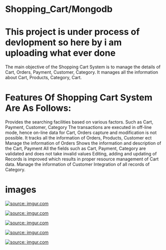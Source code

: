 # Shopping_Cart/Mongodb

# This project is under process of devlopment so here by i am uploading what ever done

The main objective of the Shopping Cart System is to manage the details of Cart, Orders, Payment, Customer, Category. It manages all the information about Cart, Products, Category, Cart. 

# Features Of Shopping Cart System Are As Follows:

Provides the searching facilities based on various factors. Such as Cart, Payment, Customer, Category
The transactions are executed in off-line mode, hence on-line data for Cart, Orders capture and modification is not possible.
It tracks all the information of Orders, Products, Customer ect
Manage the information of Orders
Shows the information and description of the Cart, Payment
All the fields such as Cart, Payment, Category are validated and does not take invalid values
Editing, adding and updating of Records is improved which results in proper resource management of Cart data.
Manage the information of Customer
Integration of all records of Category.

# images 
<a href="https://imgur.com/vkdQRc0"><img src="https://i.imgur.com/vkdQRc0.png" title="source: imgur.com" /></a>

<a href="https://imgur.com/VL9izfN"><img src="https://i.imgur.com/VL9izfN.png" title="source: imgur.com" /></a>

<a href="https://imgur.com/k8RDnMY"><img src="https://i.imgur.com/k8RDnMY.png" title="source: imgur.com" /></a>

<a href="https://imgur.com/fk2GSKi"><img src="https://i.imgur.com/fk2GSKi.png" title="source: imgur.com" /></a>

<a href="https://imgur.com/JY3Twmy"><img src="https://i.imgur.com/JY3Twmy.png" title="source: imgur.com" /></a>
